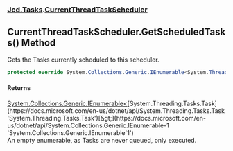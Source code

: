 ### [Jcd.Tasks](Jcd.Tasks.md 'Jcd.Tasks').[CurrentThreadTaskScheduler](Jcd.Tasks.CurrentThreadTaskScheduler.md 'Jcd.Tasks.CurrentThreadTaskScheduler')

## CurrentThreadTaskScheduler.GetScheduledTasks() Method

Gets the Tasks currently scheduled to this scheduler.

```csharp
protected override System.Collections.Generic.IEnumerable<System.Threading.Tasks.Task> GetScheduledTasks();
```

#### Returns
[System.Collections.Generic.IEnumerable&lt;](https://docs.microsoft.com/en-us/dotnet/api/System.Collections.Generic.IEnumerable-1 'System.Collections.Generic.IEnumerable`1')[System.Threading.Tasks.Task](https://docs.microsoft.com/en-us/dotnet/api/System.Threading.Tasks.Task 'System.Threading.Tasks.Task')[&gt;](https://docs.microsoft.com/en-us/dotnet/api/System.Collections.Generic.IEnumerable-1 'System.Collections.Generic.IEnumerable`1')  
An empty enumerable, as Tasks are never queued, only executed.